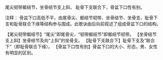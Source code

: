尾尖韧带骶结节，坐骨结节支上斜，
耻骨下支联合下，骨盆下口性有别。

注释：
骨盆下口高低不平，由尾骨尖、骶结节韧带、坐骨结节、坐骨支、耻骨下支和耻骨联合下缘等结构参与围成。此歌诀由后向前叙述了组成骨盆下口的结构。

【尾尖韧带骶结节】“尾尖”即尾骨尖，“韧带骶结节”即骶结节韧带。
【坐骨结节支上斜】坐骨结节及向“上斜”的坐骨支。
【耻骨下支联合下】耻骨下支及“联合下”（即耻骨联合下缘）。
【骨盆下口性有别】骨盆下口的大小、形态，男、女性有明显的区别。